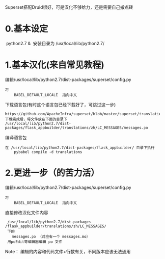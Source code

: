 Superset搭配Druid很好，可是汉化不够给力，还是需要自己搬点砖

# 0.基本设定
  python2.7 &  安装目录为 /usr/local/lib/python2.7/
  
# 1.基本汉化(来自常见教程)

编辑/usr/local/lib/python2.7/dist-packages/superset/config.py

    将
        BABEL_DEFAULT_LOCALE  指向中文

下载语言包(有时这个语言包已经下载好了，可跳过这一步)

    https://github.com/ApacheInfra/superset/blob/master/superset/translations/zh/LC_MESSAGES/messages.po
    下载完成后，将文件放在下面的目录下
    /usr/local/lib/python2.7/dist-packages/flask_appbuilder/translations/zh/LC_MESSAGES/messages.po

编译语言包

    在 /usr/local/lib/python2.7/dist-packages/flask_appbuilder/ 目录下执行
        pybabel compile -d translations
        

# 2.更进一步（的苦力活）

编辑/usr/local/lib/python2.7/dist-packages/superset/config.py

    将
        BABEL_DEFAULT_LOCALE  指向中文

直接修改汉化文件内容

     /usr/local/lib/python2.7/dist-packages /flask_appbuilder/translations/zh/LC_MESSAGES/
     下的 
       messages.po （对应有一个 messages.mo）
     用poEdit等编辑器编辑 po 文件


Note：
     编辑的内容和代码文件+行数有关，不同版本应该无法通用

